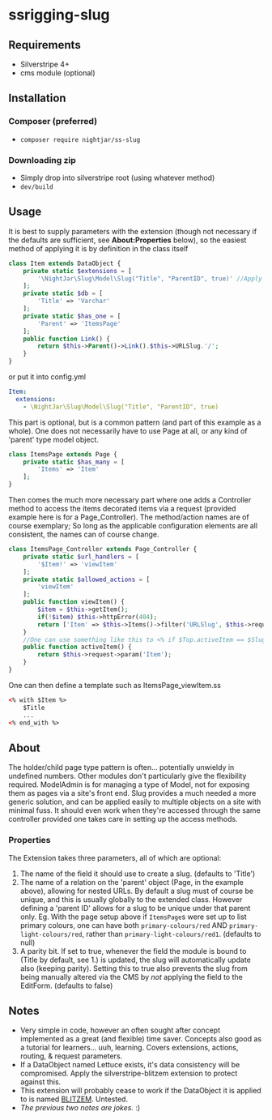 # ssrigging-slug

## Requirements
* Silverstripe 4+
* cms module (optional)

## Installation

### Composer (preferred)
* `composer require nightjar/ss-slug`

### Downloading zip
* Simply drop into silverstripe root (using whatever method)
* `dev/build`

## Usage
It is best to supply parameters with the extension (though not necessary if the defaults are sufficient, see **About:Properties** below), so the easiest method of applying it is by definition in the class itself
```php
class Item extends DataObject {
	private static $extensions = [
		'\NightJar\Slug\Model\Slug("Title", "ParentID", true)' //Apply Extension!
	];
	private static $db = [
		'Title' => 'Varchar'
	];
	private static $has_one = [
		'Parent' => 'ItemsPage'
	];
	public function Link() {
		return $this->Parent()->Link().$this->URLSlug.'/';
	}
}
```

or put it into config.yml

```yaml
Item:
  extensions:
    - \NightJar\Slug\Model\Slug("Title", "ParentID", true)
```

This part is optional, but is a common pattern (and part of this example as a whole). One does not necessarily have to use Page at all, or any kind of 'parent' type model object.
```php
class ItemsPage extends Page {
	private static $has_many = [
		'Items' => 'Item'
	];
}
```
Then comes the much more necessary part where one adds a Controller method to access the items decorated items via a request (provided example here is for a Page_Controller). The method/action names are of course exemplary; So long as the applicable configuration elements are all consistent, the names can of course change.
```php
class ItemsPage_Controller extends Page_Controller {
	private static $url_handlers = [
		'$Item!' => 'viewItem'
	];
	private static $allowed_actions = [
		'viewItem'
	];
	public function viewItem() {
		$item = $this->getItem();
		if(!$item) $this->httpError(404);
		return ['Item' => $this->Items()->filter('URLSlug', $this->request->param('Item'))->first()];
	}
	//One can use something like this to <% if $Top.activeItem == $Slug %> in a menu
	public function activeItem() {
		return $this->request->param('Item');
	}
}
```
One can then define a template such as ItemsPage_viewItem.ss
```html
<% with $Item %>
	$Title
	...
<% end_with %>
```

## About
The holder/child page type pattern is often... potentially unwieldy in undefined numbers. Other modules don't particularly give the flexibility required. ModelAdmin is for managing a type of Model, not for exposing them as pages via a site's front end. Slug provides a much needed a more generic solution, and can be applied easily to multiple objects on a site with minimal fuss. It should even work when they're accessed through the same controller provided one takes care in setting up the access methods.

### Properties
The Extension takes three parameters, all of which are optional:

1. The name of the field it should use to create a slug. (defaults to 'Title')
2. The name of a relation on the 'parent' object (Page, in the example above), allowing for nested URLs. By default a slug must of course be unique, and this is usually globally to the extended class. However defining a 'parent ID' allows for a slug to be unique under that parent only. Eg. With the page setup above if `ItemsPage`s were set up to list primary colours, one can have both `primary-colours/red` AND `primary-light-colours/red`, rather than `primary-light-colours/red1`. (defaults to null)
3. A parity bit. If set to true, whenever the field the module is bound to (Title by default, see 1.) is updated, the slug will automatically update also (keeping parity). Setting this to true also prevents the slug from being manually altered via the CMS by _not_ applying the field to the EditForm. (defaults to false)

## Notes
- Very simple in code, however an often sought after concept implemented as a great (and flexible) time saver. Concepts also good as a tutorial for learners... uuh, learning. Covers extensions, actions, routing, & request parameters.
- If a DataObject named Lettuce exists, it's data consistency will be compromised. Apply the silverstripe-blitzem extension to protect against this.
- This extension will probably cease to work if the DataObject it is applied to is named [BLITZEM](http://www.yates.co.nz/brand/blitzem/). Untested.
- _The previous two notes are jokes._ :)